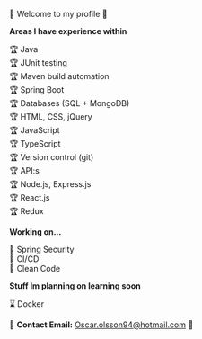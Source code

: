 👋 Welcome to my profile 👋

**Areas I have experience within**

:trophy: Java <br/>
:trophy: JUnit testing <br/>
:trophy: Maven build automation <br/>
:trophy: Spring Boot <br/>
:trophy: Databases (SQL + MongoDB) <br/>
:trophy: HTML, CSS, jQuery <br/>
:trophy: JavaScript <br/>
:trophy: TypeScript <br/>
:trophy: Version control (git) <br/>
:trophy: API:s <br/>
:trophy: Node.js, Express.js <br/>
:trophy: React.js <br/>
:trophy: Redux <br/>

**Working on...**

🌱 Spring Security <br/>
🌱 CI/CD <br/>
🌱 Clean Code <br/>

**Stuff Im planning on learning soon**

:hourglass: Docker <br/>

:email: **Contact Email:** Oscar.olsson94@hotmail.com :email:

<!--
**oscarolsson94/oscarolsson94** is a ✨ _special_ ✨ repository because its `README.md` (this file) appears on your GitHub profile.

Here are some ideas to get you started:

- 🔭 I’m currently working on ...
- 🌱 I’m currently learning ...
- 👯 I’m looking to collaborate on ...
- 🤔 I’m looking for help with ...
- 💬 Ask me about ...
- 📫 How to reach me: ...
- 😄 Pronouns: ...
- ⚡ Fun fact: ...
-->
